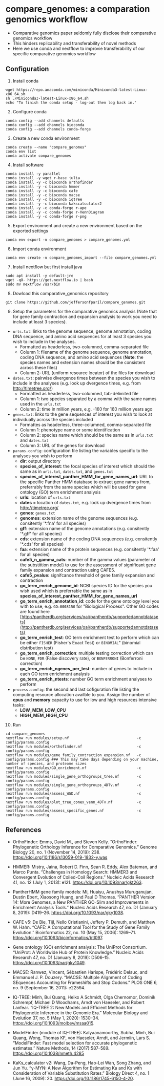 # compare_genomes: a comparation genomics workflow

- Comparative genomics paper seldomly fully disclose their comparative genomics workflow
- This hinders replicability and transferability of novel methods
- Here we use conda and nextflow to improvie transferability of our specific comparative genomics workflow

## Configuration
1. Install conda
```shell
wget https://repo.anaconda.com/miniconda/Miniconda3-latest-Linux-x86_64.sh
sh ./Miniconda3-latest-Linux-x86_64.sh
echo "To finish the conda setup - log-out then log back in."
```
2. Configure conda
```shell
conda config --add channels defaults
conda config --add channels bioconda
conda config --add channels conda-forge
```

3. Create a new conda environment
```shell
conda create --name "compare_genomes"
conda env list
conda activate compare_genomes
```

4. Install software
```shell
conda install -y parallel
conda install -y wget r-base julia
conda install -y -c bioconda orthofinder
conda install -y -c bioconda hmmer
conda install -y -c bioconda cafe
conda install -y -c bioconda macse
conda install -y -c bioconda iqtree
conda install -y -c bioconda kakscalculator2
conda install -y -c conda-forge r-ape
conda install -y -c conda-forge r-VennDiagram
conda install -y -c conda-forge r-png
```

5. Export environment and create a new environment based on the exported settings
```shell
conda env export -n compare_genomes > compare_genomes.yml
```

6. Import conda environment
```shell
conda env create -n compare_genomes_import --file compare_genomes.yml
```

7. Install nextflow but first install java
```shell
sudo apt install -y default-jre
wget -qO- https://get.nextflow.io | bash
sudo mv nextflow /usr/bin
```

8. Dowload this comparative_genomics repository
```shell
git clone https://github.com/jeffersonfparil/compare_genomes.git
```

9. Setup the parameters for the comparative genomics analysis (Note that for gene family contraction and expansion analysis to work you need to include at least 3 species).

- `urls.txt`: links to the genome sequence, genome annotation, coding DNA sequence, and amino acid sequences for at least 3 species you wish to include in the analyses.
    + Formatted as headerless, two-columned, comma-separated file
    + Column 1: filename of the genome sequence, genome annotation, coding DNA sequence, and amino acid sequences (**Note**: the species names and extension names should be the consistent across these files)
    + Column 2: URL (uniform resource locator) of the files for download
- `dates.txt`: pairwise divergence times between the species you wish to include in the analyses (e.g. look up dvergence times, e.g. from http://timetree.org/)
    + Formatted as headerless, two-columned, tab-delimited file
    + Column 1: two species separated by a comma with the same names used in the `urls.txt`
    + Column 2: time in million years, e.g. -160 for 160 million years ago
- `genes.txt`: links to the gene sequences of interest you wish to look at individually across the species included
    + Formattes as headerless, three-columned, comma-separated file
    + Column 1: phenotype name or some identification
    + Column 2: species name which should be the same as in `urls.txt` and `dates.txt`
    + Column 3: URL of the genes for download
- `params.config`: configuration file listing the variables specific to the analyses you wish to perform
    + **dir**: output directory
    + **species_of_interest**: the focal species of interest which should the same as in `urls.txt`, `dates.txt`, and `genes.txt`
    + **species_of_interest_panther_HMM_for_gene_names_url**: URL to the specific Panther HMM database to extract gene names from, preferrably from the same species which will be used for gene ontology (GO) term enrichment analysis
    + **urls**: location of `urls.txt`
    + **dates** = location of `dates.txt`, e.g. look up dvergence times from http://timetree.org/
    + **genes**: `genes.txt`
    + **genomes**: extension name of the genome sequences (e.g. consitently '*.fna' for all species)
    + **gff**: extension name of the genome annotations (e.g. consitently '*.gff' for all species)
    + **cds**: extension name of the coding DNA sequences (e.g. consitently '*.cds' for all species)
    + **faa**: extension name of the protein sequences (e.g. consitently '*.faa' for all species)
    + **cafe5_n_gamma_cats**: number of the gamma values (parameter of the substittion model) to use for the assessment of significant gene family expansion and contraction using CAFE5.
    + **cafe5_pvalue**: signifcance threshold of gene family expansion and contraction
    + **go_term_enrich_genome_id**: NCBI species ID for the species you wish used which is preferrable the same as in **species_of_interest_panther_HMM_for_gene_names_url**
    + **go_term_enrich_annotation_id**: code for the gene ontology level you with to use, e.g. `GO:0008150` for "Biological Process". Other GO codes are found here [http://pantherdb.org/services/oai/pantherdb/supportedannotdatasets](http://pantherdb.org/services/oai/pantherdb/supportedannotdatasets)
    + **go_term_enrich_test**: GO term enrichment test to perform which can be either `FISHER` (Fisher's Exact Test) or `BINOMIAL`" (binomial distribution test)
    + **go_term_enrich_correction**: multiple testing correction which can be `NONE`, `FDR` (False discovery rate), or `BONFERRONI` (Bonferroni correction)
    + **go_term_enrich_ngenes_per_test**: number of genes to include in each GO term enrichment analysis
    + **go_term_enrich_ntests**: number GO term enrichment analyses to perform
- `process.config`: the second and last cofiguration file listing the computing resource allocation availble to you. Assign the number of **cpus** and **memory** capacity to use for low and high resources intensive tasks:
    + **LOW_MEM_LOW_CPU**
    + **HIGH_MEM_HIGH_CPU**

10. Run
```shell
cd compare_genomes
nextflow run modules/setup.nf                               -c config/params.config
nextflow run modules/orthofinder.nf                         -c config/params.config
nextflow run modules/gene_family_contraction_expansion.nf   -c config/params.config ### This may take days depending on your machine, number of species, and proteome sizes
nextflow run modules/GO_enrichment.nf                       -c config/params.config
nextflow run modules/single_gene_orthogroups_tree.nf        -c config/params.config
nextflow run modules/single_gene_orthogroups_4DTv.nf        -c config/params.config
nextflow run modules/assess_WGD.nf                          -c config/params.config
nextflow run modules/plot_tree_conex_venn_4DTv.nf           -c config/params.config
nextflow run modules/assess_specific_genes.nf               -c config/params.config
```

## References
- OrthoFinder: Emms, David M., and Steven Kelly. “OrthoFinder: Phylogenetic Orthology Inference for Comparative Genomics.” Genome Biology 20, no. 1 (November 14, 2019): 238. https://doi.org/10.1186/s13059-019-1832-y.was 

- HMMER: Mistry, Jaina, Robert D. Finn, Sean R. Eddy, Alex Bateman, and Marco Punta. “Challenges in Homology Search: HMMER3 and Convergent Evolution of Coiled-Coil Regions.” Nucleic Acids Research 41, no. 12 (July 1, 2013): e121. https://doi.org/10.1093/nar/gkt263.

- PantherHMM gene family models: Mi, Huaiyu, Anushya Muruganujan, Dustin Ebert, Xiaosong Huang, and Paul D Thomas. “PANTHER Version 14: More Genomes, a New PANTHER GO-Slim and Improvements in Enrichment Analysis Tools.” Nucleic Acids Research 47, no. D1 (January 8, 2019): D419–26. https://doi.org/10.1093/nar/gky1038.

- CAFE v5: De Bie, Tijl, Nello Cristianini, Jeffery P. Demuth, and Matthew W. Hahn. “CAFE: A Computational Tool for the Study of Gene Family Evolution.” Bioinformatics 22, no. 10 (May 15, 2006): 1269–71. https://doi.org/10.1093/bioinformatics/btl097.

- Gene ontology (GO) enrichment analysis: The UniProt Consortium. “UniProt: A Worldwide Hub of Protein Knowledge.” Nucleic Acids Research 47, no. D1 (January 8, 2019): D506–15. https://doi.org/10.1093/nar/gky1049.


- MACSE: Ranwez, Vincent, Sébastien Harispe, Frédéric Delsuc, and Emmanuel J. P. Douzery. “MACSE: Multiple Alignment of Coding SEquences Accounting for Frameshifts and Stop Codons.” PLOS ONE 6, no. 9 (September 16, 2011): e22594.

- IQ-TREE: Minh, Bui Quang, Heiko A Schmidt, Olga Chernomor, Dominik Schrempf, Michael D Woodhams, Arndt von Haeseler, and Robert Lanfear. “IQ-TREE 2: New Models and Efficient Methods for Phylogenetic Inference in the Genomic Era.” Molecular Biology and Evolution 37, no. 5 (May 1, 2020): 1530–34. https://doi.org/10.1093/molbev/msaa015.

- ModelFinder (module of IQ-TREE): Kalyaanamoorthy, Subha, Minh, Bui Quang, Wong, Thomas KF, von Haeseler, Arndt, and Jermiin, Lars S. ”ModelFinder: Fast model selection for accurate phylogenetic estimates.” Nature Methods, 14 (2017):587–589. https://doi.org/10.1038/nmeth.4285

- KaKs_calculator v2: Wang, Da-Peng, Hao-Lei Wan, Song Zhang, and Jun Yu. “γ-MYN: A New Algorithm for Estimating Ka and Ks with Consideration of Variable Substitution Rates.” Biology Direct 4, no. 1 (June 16, 2009): 20. https://doi.org/10.1186/1745-6150-4-20.

